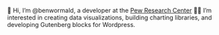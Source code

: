 👋 Hi, I’m @benwormald, a developer at the [Pew Research Center](pewresearch.org)
👨‍💻 I’m interested in creating data visualizations, building charting libraries, and developing Gutenberg blocks for Wordpress. 

<!---
benwormald/benwormald is a ✨ special ✨ repository because its `README.md` (this file) appears on your GitHub profile.
You can click the Preview link to take a look at your changes.
--->
